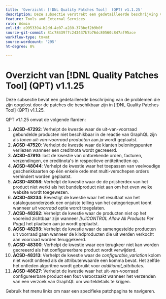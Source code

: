 ```yaml
---
title: 'Overzicht: [!DNL Quality Patches Tool]  (QPT) v1.1.25'
description: Deze subsectie verstrekt een gedetailleerde beschrijving van de kwesties die door de flarden beschikbaar in  [!DNL Quality Patches Tool]  (QPT) v1.1.25 worden opgelost.
feature: Tools and External Services
role: Admin
exl-id: a9953394-b2dd-4e07-a280-378bef2b9b0f
source-git-commit: 81c78439f7c243437b7b76dc80560c847af95ace
workflow-type: tm+mt
source-wordcount: '295'
ht-degree: 0%

---
```


# Overzicht van [!DNL Quality Patches Tool] (QPT) v1.1.25

Deze subsectie bevat een gedetailleerde beschrijving van de problemen die zijn opgelost door de patches die beschikbaar zijn in [!DNL Quality Patches Tool] (QPT) v1.1.25.

QPT v1.1.25 omvat de volgende flarden:

1. **ACSD-47292**: Verhelpt de kwestie waar de uit-van-voorraad gebundelde producten niet beschikbaar in de reactie van GraphQL zijn als *tonen uit-van-voorraad producten* aan *ja* wordt geplaatst.
1. **ACSD-47520**: Verhelpt de kwestie waar de klanten beloningspunten verliezen wanneer een creditnota wordt gecreeerd.
1. **ACSD-47910**: lost de kwestie van ontbrekende orden, facturen, verzendingen, en creditnota&#39;s in respectieve entiteitnetten op.
1. **ACSD-48044**: Verhelpt de kwestie waar het toepassen van veelvoudige geschenkkaarten op één enkele orde met multi-verschepen orders verhindert worden geplaatst.
1. **ACSD-48058**: Verhelpt de kwestie waar de de prijsherdex van het product niet werkt als het bundelproduct niet aan om het even welke website wordt toegewezen.
1. **ACSD-48234**: Bevestigt de kwestie waar het resultaat van het catalogusonderzoek een onjuiste telling van het categoriepunt toont wanneer *uit voorraad* optie wordt toegelaten.
1. **ACSD-48262**: Verhelpt de kwestie waar de producten niet op het vooreind zichtbaar zijn wanneer *[!UICONTROL Allow All Products Per Page]* het plaatsen aan *ja* wordt geplaatst.
1. **ACSD-48293**: Verhelpt de kwestie waar de samengestelde producten uit voorraad gaan wanneer de kindproducten die uit werden verkocht aan voorraad worden teruggekeerd.
1. **ACSD-48300**: Verhelpt de kwestie waar een terugkeer niet kan worden gecreeerd als het configureerbare product wordt verwijderd.
1. **ACSD-48313**: Verhelpt de kwestie waar de *configurable_variation* kolom niet wordt ontleed als de attributenwaarde een komma bevat. Het zelfde het ontleden algoritme wordt gebruikt voor *additional_attributes*.
1. **ACSD-48627**: Verhelpt de kwestie waar het uit-van-voorraad configureerbare product een fout veroorzaakt wanneer het verzenden van een verzoek van GraphQL om worteldetails te krijgen.

Gebruik het menu links om naar een specifieke patchpagina te navigeren.
